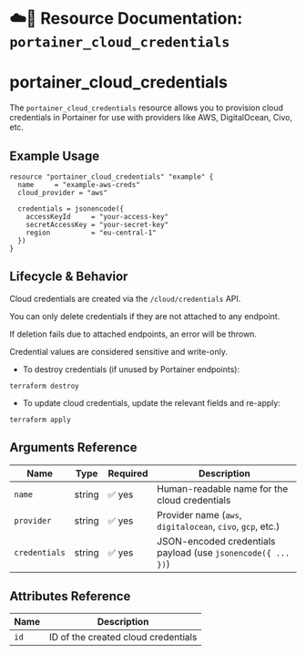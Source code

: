 # ☁️🔑 **Resource Documentation: `portainer_cloud_credentials`**

# portainer_cloud_credentials
The `portainer_cloud_credentials` resource allows you to provision cloud credentials in Portainer for use with providers like AWS, DigitalOcean, Civo, etc.

## Example Usage
```hcl
resource "portainer_cloud_credentials" "example" {
  name     = "example-aws-creds"
  cloud_provider = "aws"

  credentials = jsonencode({
    accessKeyId     = "your-access-key"
    secretAccessKey = "your-secret-key"
    region          = "eu-central-1"
  })
}
```
## Lifecycle & Behavior
Cloud credentials are created via the `/cloud/credentials` API.

You can only delete credentials if they are not attached to any endpoint.

If deletion fails due to attached endpoints, an error will be thrown.

Credential values are considered sensitive and write-only.

- To destroy credentials (if unused by Portainer endpoints):
```hcl
terraform destroy
```

- To update cloud credentials, update the relevant fields and re-apply:
```hcl
terraform apply
```

## Arguments Reference
| **Name**      | **Type** | **Required** | **Description**                                                            |
|---------------|----------|--------------|----------------------------------------------------------------------------|
| `name`        | string   | ✅ yes       | Human-readable name for the cloud credentials                             |
| `provider`    | string   | ✅ yes       | Provider name (`aws`, `digitalocean`, `civo`, `gcp`, etc.)                |
| `credentials` | string   | ✅ yes       | JSON-encoded credentials payload (use `jsonencode({ ... })`)              |

## Attributes Reference
| Name | Description              |
|------|--------------------------|
| `id` | ID of the created cloud credentials     |
